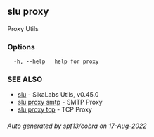 ## slu proxy

Proxy Utils

### Options

```
  -h, --help   help for proxy
```

### SEE ALSO

* [slu](slu.md)	 - SikaLabs Utils, v0.45.0
* [slu proxy smtp](slu_proxy_smtp.md)	 - SMTP Proxy
* [slu proxy tcp](slu_proxy_tcp.md)	 - TCP Proxy

###### Auto generated by spf13/cobra on 17-Aug-2022

